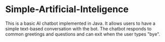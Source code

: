 # Simple-Artificial-Inteligence
This is a basic AI chatbot implemented in Java. It allows users to have a simple text-based conversation with the bot. The chatbot responds to common greetings and questions and can exit when the user types "bye".
